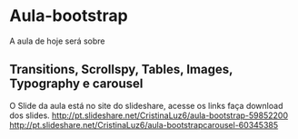# Aula-bootstrap
A aula de hoje será sobre 

<h2>Transitions, Scrollspy, Tables, Images, Typography  e carousel</h2>

O Slide da aula está no site do slideshare, acesse os links faça download dos slides. 
http://pt.slideshare.net/CristinaLuz6/aula-bootstrap-59852200 
http://pt.slideshare.net/CristinaLuz6/aula-bootstrapcarousel-60345385
